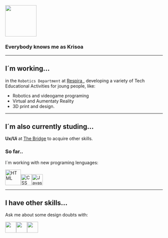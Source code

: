 ## <img src="https://img.freepik.com/vector-gratis/hola-palabra-fondo-memphis_136321-401.jpg?size=626&ext=jpg" width="100px"> 
### Everybody knows me as **Krisoa**
---
## I´m working...
in the ```Robotics Department``` at 
<a href="https://respiraocio.com/curso_certificacion_arduino_online/" alt="Respira">Respira </a>, developing a variety of Tech Educational Activities for joung people, like: 
* Robotics and videogame programing 
* Virtual and Aumentaty Reality  
* 3D print and design.
---
 ## I´m also currently studing...
   **Ux/Ui** at [The Bridge](https://thebridge.tech/)
   to acquire other skills.

### So far..
I´m working with new programing lenguages:

<img src= "https://www.w3.org/html/logo/downloads/HTML5_Logo_256.png" width="50px" alt="HTML"><img src= "https://upload.wikimedia.org/wikipedia/commons/d/d5/CSS3_logo_and_wordmark.svg" width="35px" alt="CSS"><img src= "https://i.pinimg.com/originals/35/0f/80/350f801c55fc5bcf6a50c1c8be2912f7.png" width="35px"  alt="Javascript">

----

## I have other skills...
 Ask me about
some design doubts with:

<img src= "https://cdn.worldvectorlogo.com/logos/photoshop-cc.svg" width="35px"><img src= "https://cdn.worldvectorlogo.com/logos/indesign-cc.svg" width="35px"><img src= "https://cdn.worldvectorlogo.com/logos/adobe-illustrator-cc-2019.svg" width="35px">





 




<!--
**krisoa/krisoa** is a ✨ _special_ ✨ repository because its `README.md` (this file) appears on your GitHub profile.

Here are some ideas to get you started:

- 🔭 I’m currently working on ...
- 🌱 I’m currently learning ...
- 👯 I’m looking to collaborate on ...
- 🤔 I’m looking for help with ...
- 💬 Ask me about ...
- 📫 How to reach me: ...
- 😄 Pronouns: ...
- ⚡ Fun fact: ...
-->
